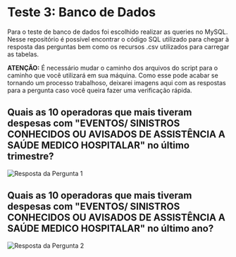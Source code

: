 # Teste 3: Banco de Dados

Para o teste de banco de dados foi escolhido realizar as queries no MySQL. Nesse repositório é possível encontrar o código SQL utilizado para chegar à resposta das perguntas bem como os recursos .csv utilizados para carregar as tabelas.

**ATENÇÃO:** É necessário mudar o caminho dos arquivos do script para o caminho que você utilizará em sua máquina. Como esse pode acabar se tornando um processo trabalhoso, deixarei imagens aqui com as respostas para a pergunta caso você queira fazer uma verificação rápida.

## Quais as 10 operadoras que mais tiveram despesas com "EVENTOS/ SINISTROS CONHECIDOS OU AVISADOS  DE ASSISTÊNCIA A SAÚDE MEDICO HOSPITALAR" no último trimestre?

![Resposta da Pergunta 1](https://imgur.com/86sFH6c)

## Quais as 10 operadoras que mais tiveram despesas com "EVENTOS/ SINISTROS CONHECIDOS OU AVISADOS  DE ASSISTÊNCIA A SAÚDE MEDICO HOSPITALAR" no último ano?

![Resposta da Pergunta 2](https://imgur.com/EBYHwKq)

